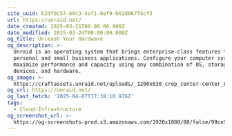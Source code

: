 ```yaml
---
site_uuid: b2df0c57-b0c3-4af1-8ef9-b62d067f4cf3
url: https://unraid.net/
date_created: 2025-03-21T00:00:00.000Z
date_modified: 2025-03-24T00:00:00.000Z
og_title: Unleash Your Hardware
og_description: >-
  Unraid is an operating system that brings enterprise-class features for
  personal and small business applications. Configure your computer systems to
  maximize performance and capacity using any combination of OS, storage
  devices, and hardware.
og_image: >-
  https://craftassets.unraid.net/uploads/_1200x630_crop_center-center_82_none/seo-unraid.png?mtime=1709825432
og_url: https://unraid.net/
og_last_fetch: '2025-04-07T17:38:10.976Z'
tags:
  - Cloud-Infrastructure
og_screenshot_url: >-
  https://og-screenshots-prod.s3.amazonaws.com/1920x1080/80/false/99ce55a7d86f5c288802c535770a5d15f038708fbcdbb0891827ca6b30ae7447.jpeg
---
```


